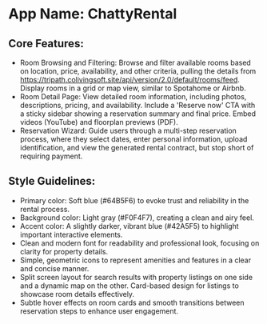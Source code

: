 # **App Name**: ChattyRental

## Core Features:

- Room Browsing and Filtering: Browse and filter available rooms based on location, price, availability, and other criteria, pulling the details from https://tripath.colivingsoft.site/api/version/2.0/default/rooms/feed. Display rooms in a grid or map view, similar to Spotahome or Airbnb.
- Room Detail Page: View detailed room information, including photos, descriptions, pricing, and availability. Include a 'Reserve now' CTA with a sticky sidebar showing a reservation summary and final price. Embed videos (YouTube) and floorplan previews (PDF).
- Reservation Wizard: Guide users through a multi-step reservation process, where they select dates, enter personal information, upload identification, and view the generated rental contract, but stop short of requiring payment.

## Style Guidelines:

- Primary color: Soft blue (#64B5F6) to evoke trust and reliability in the rental process.
- Background color: Light gray (#F0F4F7), creating a clean and airy feel.
- Accent color: A slightly darker, vibrant blue (#42A5F5) to highlight important interactive elements.
- Clean and modern font for readability and professional look, focusing on clarity for property details.
- Simple, geometric icons to represent amenities and features in a clear and concise manner.
- Split screen layout for search results with property listings on one side and a dynamic map on the other. Card-based design for listings to showcase room details effectively.
- Subtle hover effects on room cards and smooth transitions between reservation steps to enhance user engagement.